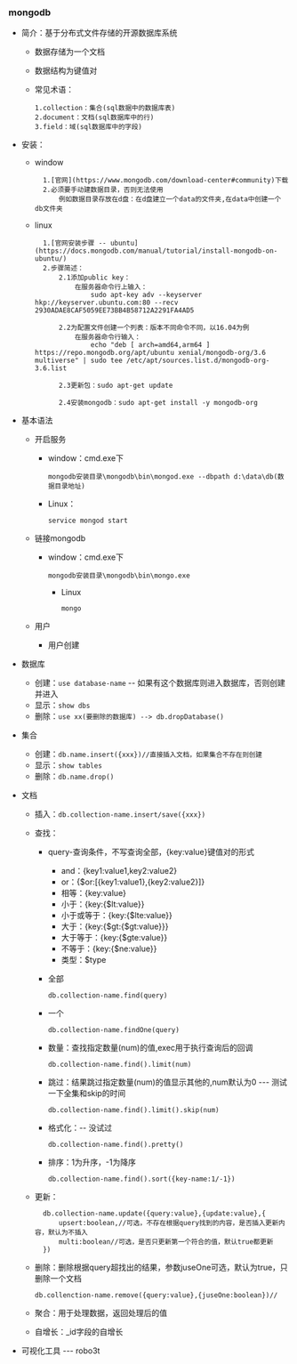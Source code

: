 

### mongodb

* 简介：基于分布式文件存储的开源数据库系统

  * 数据存储为一个文档
  * 数据结构为键值对
  * 常见术语：

    ```
    1.collection：集合(sql数据中的数据库表)
    2.document：文档(sql数据库中的行)
    3.field：域(sql数据库中的字段)
    ```

* 安装：

  * window

    ```
      1.[官网](https://www.mongodb.com/download-center#community)下载
      2.必须要手动建数据目录，否则无法使用
          例如数据目录存放在d盘：在d盘建立一个data的文件夹,在data中创建一个db文件夹
    ```

  * linux

    ```
      1.[官网安装步骤 -- ubuntu](https://docs.mongodb.com/manual/tutorial/install-mongodb-on-ubuntu/)
      2.步骤简述：
          2.1添加public key：
              在服务器命令行上输入：
                  sudo apt-key adv --keyserver hkp://keyserver.ubuntu.com:80 --recv 2930ADAE8CAF5059EE73BB4B58712A2291FA4AD5

          2.2为配置文件创建一个列表：版本不同命令不同，以16.04为例
              在服务器命令行输入：
                  echo "deb [ arch=amd64,arm64 ] https://repo.mongodb.org/apt/ubuntu xenial/mongodb-org/3.6 multiverse" | sudo tee /etc/apt/sources.list.d/mongodb-org-3.6.list

          2.3更新包：sudo apt-get update

          2.4安装mongodb：sudo apt-get install -y mongodb-org
    ```

* 基本语法

  * 开启服务

    * window：cmd.exe下

      `mongodb安装目录\mongodb\bin\mongod.exe --dbpath d:\data\db(数据目录地址)`

    * Linux：

      `service mongod start`

  * 链接mongodb

    * window：cmd.exe下

      `mongodb安装目录\mongodb\bin\mongo.exe`

      * Linux

        `mongo`

  * 用户

    * 用户创建

* 数据库

  * 创建：`use database-name` -- 如果有这个数据库则进入数据库，否则创建并进入
  * 显示：`show dbs`
  * 删除：`use xx(要删除的数据库) --> db.dropDatabase()`

* 集合

  * 创建：`db.name.insert({xxx})//直接插入文档，如果集合不存在则创建`
  * 显示：`show tables`
  * 删除：`db.name.drop()`

* 文档

  * 插入：`db.collection-name.insert/save({xxx})`
  * 查找：

    * query-查询条件，不写查询全部，{key:value}键值对的形式
      * and：{key1:value1,key2:value2}
      * or：{$or:\[{key1:value1},{key2:value2}\]}
      * 相等：{key:value}
      * 小于：{key:{$lt:value}}
      * 小于或等于：{key:{$lte:value}}
      * 大于：{key:{$gt:{$gt:value}}}
      * 大于等于：{key:{$gte:value}}
      * 不等于：{key:{$ne:value}}
      * 类型：$type
    * 全部

      `db.collection-name.find(query)`

    * 一个

      `db.collection-name.findOne(query)`

    * 数量：查找指定数量\(num\)的值,exec用于执行查询后的回调

      `db.collection-name.find().limit(num)`

    * 跳过：结果跳过指定数量\(num\)的值显示其他的,num默认为0 --- 测试一下全集和skip的时间

      `db.collection-name.find().limit().skip(num)`

    * 格式化：-- 没试过

      `db.collection-name.find().pretty()`

    * 排序：1为升序，-1为降序

      `db.collection-name.find().sort({key-name:1/-1})`

  * 更新：

    ```
      db.collection-name.update({query:value},{update:value},{
          upsert:boolean,//可选，不存在根据query找到的内容，是否插入更新内容，默认为不插入
          multi:boolean//可选，是否只更新第一个符合的值，默认true都更新
      })
    ```

  * 删除：删除根据query超找出的结果，参数juseOne可选，默认为true，只删除一个文档

    `db.collenction-name.remove({query:value},{juseOne:boolean})//`

  * 聚合：用于处理数据，返回处理后的值

  * 自增长：\_id字段的自增长

* 可视化工具 --- robo3t





